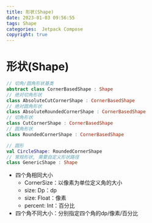 ```yaml
---
title: 形状(Shape)
date: 2023-01-03 09:56:55
tags: Shape
categories:  Jetpack Compose
copyright: true
---
```


# 形状(Shape)

```kotlin
// 切角/圆角形状基类
abstract class CornerBasedShape : Shape
// 绝对切角形状
class AbsoluteCutCornerShape : CornerBasedShape
// 绝对圆角形状
class AbsoluteRoundedCornerShape : CornerBasedShape
// 切角形状
class CutCornerShape : CornerBasedShape
// 圆角形状
class RoundedCornerShape : CornerBasedShape

// 圆形
val CircleShape: RoundedCornerShape
// 常规形状, 需要自定义形状路径
class GenericShape : Shape
```

- 四个角相同大小
  - CornerSize：以像素为单位定义角的大小
  - size: Dp：dp
  - size: Float：像素
  - percent: Int：百分比
- 四个角不同大小：分别指定四个角的dp/像素/百分比



